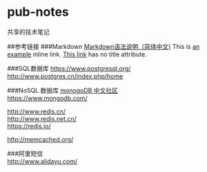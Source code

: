 # pub-notes
共享的技术笔记


##参考链接
###Markdown
[Markdown语法说明（简体中文)]( http://www.appinn.com/markdown/ "Markdown" ) 
This is [an example]( http://example.com/ "Title") inline link.
[This link]( http://example.net/ ) has no title attribute.

###SQL数据库
https://www.postgresql.org/  
http://www.postgres.cn/index.php/home

###NoSQL 数据库
[monogoDB 中文社区]( http://www.mongoing.com/ )  
https://www.mongodb.com/

http://www.redis.cn/  
http://www.redis.net.cn/  
https://redis.io/  

http://memcached.org/  

###阿里短信  
http://www.alidayu.com/